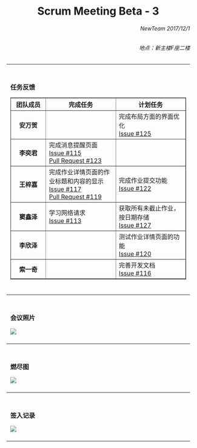 <div style = "margin:0 10px;">
<h1 align = "center">Scrum Meeting Beta - 3</h1>

<h6 align = "right">NewTeam 2017/12/1</h6>
<h6 align = "right">地点：新主楼F座二楼</h6>
<hr>

<div style = "padding: 10px">
<h3>任务反馈</h3>
<table border = "1" style = "width:100%">
  <colgroup>
    <col style = "width:20%">
    <col style = "width:40%">
    <col style = "width:40%">
  </colgroup>
  <thead>
    <tr><th>团队成员</th><th>完成任务</th><th>计划任务</th></tr>
  </thead>
  <tbody>
    <tr><th>安万贺</th><td></td><td>完成布局方面的界面优化<br><a href = "https://github.com/NewTeam5/EduCnblogs/issues/125">Issue #125</a></td></tr>
    <tr><th>李奕君</th><td>完成消息提醒页面<br><a href = "https://github.com/NewTeam5/EduCnblogs/issues/115">Issue #115</a><br><a href = "https://github.com/NewTeam5/EduCnblogs/pull/123">Pull Request #123</a></td><td><br><a href = ""></a></td></tr>
    <tr><th>王梓嘉</th>
      <td>完成作业详情页面的作业标题和内容的显示<br><a href = "https://github.com/NewTeam5/EduCnblogs/issues/117">Issue #117</a><br><a href = "https://github.com/NewTeam5/EduCnblogs/pull/1119">Pull Request #119</a></td>
      <td>完成作业提交功能<br><a href = "https://github.com/NewTeam5/EduCnblogs/issues/122">Issue #122</a></td></tr>
    <tr><th>窦鑫泽</th>
      <td>学习网络请求<br><a href = "https://github.com/NewTeam5/EduCnblogs/issues/113">Issue #113</a></td>
      <td>获取所有未截止作业，按日期存储<br><a href = "https://github.com/NewTeam5/EduCnblogs/issues/127">Issue #127</a></td></tr>
    <tr><th>李欣泽</th><td></td><td>测试作业详情页面的功能<br><a href = "https://github.com/NewTeam5/EduCnblogs/issues/120">Issue #120</a></td></tr>
    <tr><th>索一奇</th><td></td><td>完善开发文档<br><a href = "https://github.com/NewTeam5/EduCnblogs/issues/116">Issue #116</a></td></tr> 
  </tbody>
</table>
</div>
<hr>

<div style = "padding: 10px">
<h3>会议照片</h3>
<img src = "http://images2017.cnblogs.com/blog/1254203/201712/1254203-20171202111458886-1815572338.jpg">
</div>
<hr>

<!--div style = "padding: 10px">
<h3>困难难点</h3>
</div>
<hr-->

<div style = "padding: 10px">
<h3>燃尽图</h3>
<img src = "http://images2017.cnblogs.com/blog/1254203/201712/1254203-20171202105725714-1175514776.png">
</div>
<hr>

<div style = "padding: 10px">
<h3>签入记录</h3>
<img src = "http://images2017.cnblogs.com/blog/1254203/201712/1254203-20171202112212870-1276955294.png">
</div>
<hr>